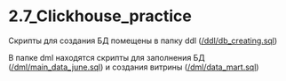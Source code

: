 # 2.7_Clickhouse_practice

Скрипты для создания БД помещены в папку ddl ([/ddl/db_creating.sql](https://github.com/PolarJaba/2.7_Clickhouse_practice/blob/main/ddl/db_creating.sql))

В папке dml находятся скрипты для заполнения БД ([/dml/main_data_june.sql](https://github.com/PolarJaba/2.7_Clickhouse_practice/blob/main/dml/main_data_june.sql)) и создания витрины ([/dml/data_mart.sql](https://github.com/PolarJaba/2.7_Clickhouse_practice/blob/main/dml/data_mart.sql))


